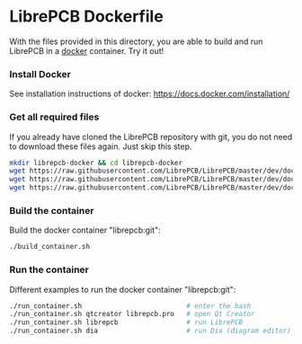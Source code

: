 # LibrePCB Dockerfile

With the files provided in this directory, you are able to build and run LibrePCB in a [docker](https://www.docker.com/) container. Try it out!

### Install Docker

See installation instructions of docker: https://docs.docker.com/installation/

### Get all required files

If you already have cloned the LibrePCB repository with git, you do not need to download these files again. Just skip this step.

```bash
mkdir librepcb-docker && cd librepcb-docker
wget https://raw.githubusercontent.com/LibrePCB/LibrePCB/master/dev/docker/Dockerfile
wget https://raw.githubusercontent.com/LibrePCB/LibrePCB/master/dev/docker/build_container.sh
wget https://raw.githubusercontent.com/LibrePCB/LibrePCB/master/dev/docker/run_container.sh
```

### Build the container

Build the docker container "librepcb:git":

```bash
./build_container.sh
```

### Run the container

Different examples to run the docker container "librepcb:git":

```bash
./run_container.sh                          # enter the bash
./run_container.sh qtcreator librepcb.pro   # open Qt Creator
./run_container.sh librepcb                 # run LibrePCB
./run_container.sh dia                      # run Dia (diagram editor)
```

